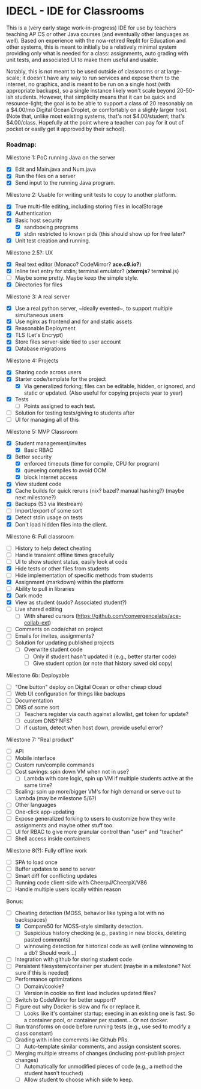 IDECL - IDE for Classrooms
==========================

This is a (very early stage work-in-progress) IDE for use by teachers teaching AP CS or other Java courses (and eventually other languages as well).  Based on experience with the now-retired Replit for Education and other systems, this is meant to initially be a relatively minimal system providing only what is needed for a class: assignments, auto grading with unit tests, and associated UI to make them useful and usable.

Notably, this is not meant to be used outside of classrooms or at large-scale; it doesn't have any way to run services and expose them to the internet, no graphics, and is meant to be run on a single host (with appropriate backups), so a single instance likely won't scale beyond 20-50-ish students.  However, that simplicity means that it can be quick and resource-light; the goal is to be able to support a class of 20 reasonably on a $4.00/mo Digital Ocean Droplet, or comfortably on a slighly larger host.  (Note that, unlike most existing systems, that's not $4.00/student; that's $4.00/class.  Hopefully at the point where a teacher can pay for it out of pocket or easily get it approved by their school).

### Roadmap:

Milestone 1: PoC running Java on the server
- [X] Edit and Main.java and Num.java
- [X] Run the files on a server
- [X] Send input to the running Java program.

Milestone 2: Usable for writing unit tests to copy to another platform.
- [X] True multi-file editing, including storing files in localStorage
- [X] Authentication
- [X] Basic host security
  - [X] sandboxing programs
  - [X] stdin restricted to known pids (this should show up for free later?
- [X] Unit test creation and running.

Milestone 2.5?: UX
- [X] Real text editor (Monaco?  CodeMirror? **ace.c9.io?**)
- [X] Inline text entry for stdin; terminal emulator? (**xtermjs**? terminal.js)
- [ ] Maybe some pretty.  Maybe keep the simple style.
- [X] Directories for files

Milestone 3: A real server
- [X] Use a real python server, ~ideally evented~, to support multiple simultaneous users
- [X] Use nginx as frontend and for and static assets
- [X] Reasonable Deployment
- [X] TLS (Let's Encrypt)
- [X] Store files server-side tied to user account
- [X] Database migrations

Milestone 4: Projects
- [X] Sharing code across users
- [X] Starter code/template for the project
  - [X] Via generalized forking; files can be editable, hidden, or ignored, and static or updated.  (Also useful for copying projects year to year)
- [X] Tests
  - [ ] Points assigned to each test.
- [ ] Solution for testing tests/giving to students after
- [ ] UI for managing all of this

Milestone 5: MVP Classroom
- [X] Student management/invites
  - [X] Basic RBAC
- [X] Better security
  - [X] enforced timeouts (time for compile, CPU for program)
  - [X] queueing compiles to avoid OOM
  - [X] block Internet access
- [X] View student code
- [X] Cache builds for quick reruns (nix? bazel? manual hashing?) (maybe next milestone?)
- [X] Backups (S3 via litestream)
- [ ] Import/export of some sort
- [X] Detect stdin usage on tests
- [X] Don't load hidden files into the client.

Milestone 6: Full classroom
- [ ] History to help detect cheating
- [ ] Handle transient offline times gracefully
- [ ] UI to show student status, easily look at code
- [X] Hide tests or other files from students
- [ ] Hide implementation of specific methods from students
- [X] Assignment (markdown) within the platform
- [ ] Ability to pull in libraries
- [X] Dark mode
- [X] View as student (sudo? Associated student?)
- [ ] Live shared editing
  - [ ] With shared cursors (https://github.com/convergencelabs/ace-collab-ext)
- [ ] Comments on code/chat on project
- [ ] Emails for invites, assignments?
- [ ] Solution for updating published projects
  - [ ] Overwrite student code
    - [ ] Only if student hasn't updated it (e.g., better starter code)
    - [ ] Give student option (or note that history saved old copy)

Milestone 6b: Deployable
- [ ] "One button" deploy on Digital Ocean or other cheap cloud
- [ ] Web UI configuration for things like backups
- [ ] Documentation
- [ ] DNS of some sort
  - [ ] Teachers register via oauth against allowlist, get token for update?
  - [ ] custom DNS? NFS?
  - [ ] if custom, detect when host down, provide useful error?

Milestone 7: "Real product"
- [ ] API
- [ ] Mobile interface
- [ ] Custom run/compile commands
- [ ] Cost savings: spin down VM when not in use?
  - [ ] Lambda with core logic, spin up VM if multiple students active at the same time?
- [ ] Scaling: spin up more/bigger VM's for high demand or serve out to Lambda (may be milestone 5/6?)
- [ ] Other languages
- [ ] One-click app-updating
- [ ] Expose generalized forking to users to customize how they write assignments and maybe other stuff too.
- [ ] UI for RBAC to give more granular control than "user" and "teacher"
- [ ] Shell access inside containers

Milestone 8(?): Fully offline work
- [ ] SPA to load once
- [ ] Buffer updates to send to server
- [ ] Smart diff for conflicting updates
- [ ] Running code client-side with CheerpJ/CheerpX/V86
- [ ] Handle multiple users locally within reason

Bonus:
- [ ] Cheating detection (MOSS, behavior like typing a lot with no backspaces)
  - [X] Compare50 for MOSS-style similarity detection.
  - [ ] Suspicious history checking (e.g., pasting in new blocks, deleting pasted comments)
  - [ ] winnowing detection for historical code as well (online winnowing to a db?  Should work...)
- [ ] Integration with github for storing student code
- [ ] Persistent filesystem/container per student (maybe in a milestone?  Not sure if this is needed)
- [ ] Performance optimizations
  - [ ] Domain/cookie?
  - [ ] Version in cookie so first load includes updated files?
- [ ] Switch to CodeMirror for better support?
- [ ] Figure out why Docker is slow and fix or replace it.
  - [ ] Looks like it's container startup; execing in an existing one is fast.  So a container pool, or container per student...  Or not docker.
- [ ] Run transforms on code before running tests (e.g., use sed to modify a class constant)
- [ ] Grading with inline comemnts like Github PRs.
  - [ ] Auto-template similar comments, and assign consistent scores.
- [ ] Merging multiple streams of changes (including post-publish project changes)
  - [ ] Automatically for unmodified pieces of code (e.g., a method the student hasn't touched)
  - [ ] Allow student to choose which side to keep.
